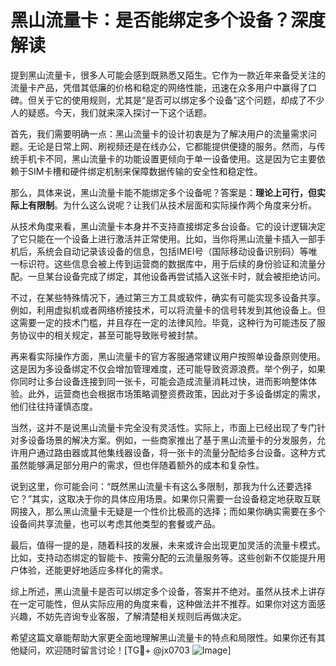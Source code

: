 # 黑山流量卡：是否能绑定多个设备？深度解读

提到黑山流量卡，很多人可能会感到既熟悉又陌生。它作为一款近年来备受关注的流量卡产品，凭借其低廉的价格和稳定的网络性能，迅速在众多用户中赢得了口碑。但关于它的使用规则，尤其是“是否可以绑定多个设备”这个问题，却成了不少人的疑惑。今天，我们就来深入探讨一下这个话题。

首先，我们需要明确一点：黑山流量卡的设计初衷是为了解决用户的流量需求问题。无论是日常上网、刷视频还是在线办公，它都能提供便捷的服务。然而，与传统手机卡不同，黑山流量卡的功能设置更倾向于单一设备使用。这是因为它主要依赖于SIM卡槽和硬件绑定机制来保障数据传输的安全性和稳定性。

那么，具体来说，黑山流量卡能不能绑定多个设备呢？答案是：**理论上可行，但实际上有限制**。为什么这么说呢？让我们从技术层面和实际操作两个角度来分析。

从技术角度来看，黑山流量卡本身并不支持直接绑定多台设备。它的设计逻辑决定了它只能在一个设备上进行激活并正常使用。比如，当你将黑山流量卡插入一部手机后，系统会自动记录该设备的信息，包括IMEI号（国际移动设备识别码）等唯一标识符。这些信息会被上传到运营商的数据库中，用于后续的身份验证和流量分配。一旦某台设备完成了绑定，其他设备再尝试插入这张卡时，就会被拒绝访问。

不过，在某些特殊情况下，通过第三方工具或软件，确实有可能实现多设备共享。例如，利用虚拟机或者网络桥接技术，可以将流量卡的信号转发到其他设备上。但这需要一定的技术门槛，并且存在一定的法律风险。毕竟，这种行为可能违反了服务协议中的相关规定，甚至可能导致账号被封禁。

再来看实际操作方面，黑山流量卡的官方客服通常建议用户按照单设备原则使用。这是因为多设备绑定不仅会增加管理难度，还可能导致资源浪费。举个例子，如果你同时让多台设备连接到同一张卡，可能会造成流量消耗过快，进而影响整体体验。此外，运营商也会根据市场策略调整资费政策，因此对于多设备绑定的需求，他们往往持谨慎态度。

当然，这并不是说黑山流量卡完全没有灵活性。实际上，市面上已经出现了专门针对多设备场景的解决方案。例如，一些商家推出了基于黑山流量卡的分发服务，允许用户通过路由器或其他集线器设备，将一张卡的流量分配给多台设备。这种方式虽然能够满足部分用户的需求，但也伴随着额外的成本和复杂性。

说到这里，你可能会问：“既然黑山流量卡有这么多限制，那我为什么还要选择它？”其实，这取决于你的具体应用场景。如果你只需要一台设备稳定地获取互联网接入，那么黑山流量卡无疑是一个性价比极高的选择；而如果你确实需要在多个设备间共享流量，也可以考虑其他类型的套餐或产品。

最后，值得一提的是，随着科技的发展，未来或许会出现更加灵活的流量卡模式。比如，支持动态绑定的智能卡、按需分配的云流量服务等。这些创新不仅能提升用户体验，还能更好地适应多样化的需求。

综上所述，黑山流量卡是否可以绑定多个设备，答案并不绝对。虽然从技术上讲存在一定可能性，但从实际应用的角度来看，这种做法并不推荐。如果你对这方面感兴趣，不妨先咨询专业客服，了解清楚相关规则后再做决定。

希望这篇文章能帮助大家更全面地理解黑山流量卡的特点和局限性。如果你还有其他疑问，欢迎随时留言讨论！[TG💪+ @jx0703 ![Image](https://github.com/user-attachments/assets/dbca1d08-cadb-493c-b0ec-ad6f7a83f270)]